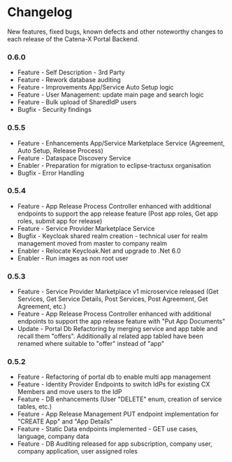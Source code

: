 # Changelog

New features, fixed bugs, known defects and other noteworthy changes to each release of the Catena-X Portal Backend.

### 0.6.0

* Feature - Self Description - 3rd Party
* Feature - Rework database auditing
* Feature - Improvements App/Service Auto Setup logic
* Feature - User Management: update main page and search logic
* Feature - Bulk upload of SharedIdP users
* Bugfix - Security findings

### 0.5.5

* Feature - Enhancements App/Service Marketplace Service (Agreement, Auto Setup, Release Process)
* Feature - Dataspace Discovery Service
* Enabler - Preparation for migration to eclipse-tractusx organisation
* Bugfix - Error Handling

### 0.5.4

* Feature - App Release Process Controller enhanced with additional endpoints to support the app release feature (Post app roles, Get app roles, submit app for release)
* Feature - Service Provider Marketplace Service
* Bugfix - Keycloak shared realm creation - technical user for realm management moved from master to company realm
* Enabler - Relocate Keycloak.Net and upgrade to .Net 6.0
* Enabler - Run images as non root user

### 0.5.3

* Feature - Service Provider Marketplace v1 microservice released (Get Services, Get Service Details, Post Services, Post Agreement, Get Agreement, etc.)
* Feature - App Release Process Controller enhanced with additional endpoints to support the app release feature with "Put App Documents"
* Update - Portal Db Refactoring by merging service and app table and recall them "offers". Additionally al related app tabled have been renamed where suitable to "offer" instead of "app"

### 0.5.2

* Feature - Refactoring of portal db to enable multi app management
* Feature - Identity Provider Endpoints to switch IdPs for existing CX Members and move users to the IdP
* Feature - DB enhancements (User "DELETE" enum, creation of service tables, etc.)
* Feature - App Release Management PUT endpoint implementation for "CREATE App" and "App Details"
* Feature - Static Data endpoints implemented - GET use cases, language, company data
* Feature - DB Auditing released for app subscription, company user, company application, user assigned roles
